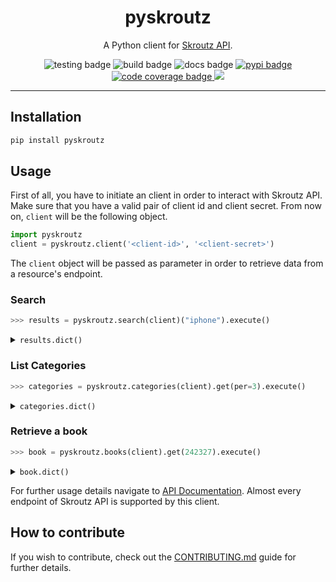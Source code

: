 <div align="center">
    <h1>pyskroutz</h1>
    <p>A Python client for <a href="https://developer.skroutz.gr/api/v3/">Skroutz API</a>.</p>
    <img src="https://github.com/sp1thas/pyskroutz/workflows/testing/badge.svg" alt="testing badge">
    <img src="https://github.com/sp1thas/pyskroutz/workflows/build/badge.svg" alt="build badge">
    <img src="https://readthedocs.org/projects/pyskroutz/badge/?version=latest" alt="docs badge">
    <a href="https://pypi.python.org/pypi/pyskroutz/">
        <img src="https://img.shields.io/pypi/v/pyskroutz.svg" alt="pypi badge" />
    </a>
    <a href="https://codecov.io/gh/sp1thas/pyskroutz">
        <img alt="code coverage badge" src="https://codecov.io/gh/sp1thas/pyskroutz/branch/master/graph/badge.svg?token=WTYZU0ENYX" />
    </a>
    <img src="https://img.shields.io/badge/code%20style-black-black">
</div>
<hr>


## Installation
```bash
pip install pyskroutz
```

## Usage

First of all, you have to initiate an client in order to interact with Skroutz API. Make sure that you have a valid pair of client id and client secret. From now on, `client` will be the following object.

```python
import pyskroutz
client = pyskroutz.client('<client-id>', '<client-secret>')
```

The `client` object will be passed as parameter in order to retrieve data from a resource's endpoint.

### Search

```python
>>> results = pyskroutz.search(client)("iphone").execute()
```
<details>
    <summary><code>results.dict()</code></summary>

```python
{'categories': [],
 'meta': {'alternatives': [],
          'pagination': {'page': 1,
                         'per': 25,
                         'total_pages': 0,
                         'total_results': 0},
          'q': None,
          'strong_matches': {'manufacturer': {'id': 356,
                                              'image_url': HttpUrl('https://a.scdn.gr/ds/manufacturers/356/20160322115406_ae6f9a87.png', scheme='https', host='a.scdn.gr', tld='gr', host_type='domain', path='/ds/manufacturers/356/20160322115406_ae6f9a87.png'),
                                              'name': 'Apple'},
                             'sku': None}}}
```
</details>

### List Categories

```python
>>> categories = pyskroutz.categories(client).get(per=3).execute()
```
<details>
    <summary><code>categories.dict()</code></summary>

```python
{'categories': [{'children_count': 5,
                 'code': 'statherh-tilefwnia',
                 'fashion': True,
                 'id': 1,
                 'image_url': HttpUrl('https://c.scdn.gr/ds/categories/1/20171113120915_72fa0f63.jpeg', scheme='https', host='c.scdn.gr', tld='gr', host_type='domain', path='/ds/categories/1/20171113120915_72fa0f63.jpeg'),
                 'layout_mode': 'tiles',
                 'manufacturer_title': 'Κατασκευαστές',
                 'name': 'Σταθερή Τηλεφωνία',
                 'parent_id': 2,
                 'path': '76,1269,2,1',
                 'show_specifications': False,
                 'web_uri': HttpUrl('https://skroutz.gr/c/1/statherh-tilefwnia.html', scheme='https', host='skroutz.gr', tld='gr', host_type='domain', path='/c/1/statherh-tilefwnia.html')},
                {'children_count': 2,
                 'code': 'tilefwnia',
                 'fashion': True,
                 'id': 2,
                 'image_url': HttpUrl('https://b.scdn.gr/ds/categories/2/20171113120916_9d335c35.jpeg', scheme='https', host='b.scdn.gr', tld='gr', host_type='domain', path='/ds/categories/2/20171113120916_9d335c35.jpeg'),
                 'layout_mode': 'tiles',
                 'manufacturer_title': 'Κατασκευαστές',
                 'name': 'Τηλεφωνία',
                 'parent_id': 1269,
                 'path': '76,1269,2',
                 'show_specifications': False,
                 'web_uri': HttpUrl('https://skroutz.gr/c/2/tilefwnia.html', scheme='https', host='skroutz.gr', tld='gr', host_type='domain', path='/c/2/tilefwnia.html')},
                {'children_count': 4,
                 'code': 'photografia-video',
                 'fashion': True,
                 'id': 5,
                 'image_url': HttpUrl('https://b.scdn.gr/ds/categories/5/20171113120916_dfd75306.jpeg', scheme='https', host='b.scdn.gr', tld='gr', host_type='domain', path='/ds/categories/5/20171113120916_dfd75306.jpeg'),
                 'layout_mode': 'tiles',
                 'manufacturer_title': 'Κατασκευαστές',
                 'name': 'Φωτογραφία & Video',
                 'parent_id': 1269,
                 'path': '76,1269,5',
                 'show_specifications': False,
                 'web_uri': HttpUrl('https://skroutz.gr/c/5/photografia-video.html', scheme='https', host='skroutz.gr', tld='gr', host_type='domain', path='/c/5/photografia-video.html')}],
 'meta': {'available_filters': None,
          'order_by': None,
          'order_by_methods': None,
          'pagination': {'page': 1,
                         'per': 3,
                         'total_pages': 1246,
                         'total_results': 3738},
          'personalization': None,
          'sku_rating_breakdown': None,
          'sku_reviews_aggregation': None}}
```
</details>

### Retrieve a book

```python
>>> book = pyskroutz.books(client).get(242327).execute()
```
<details>
    <summary><code>book.dict()</code></summary>

```python
{'book': {'id': 242327,
          'images': {'alternatives': None,
                     'main': HttpUrl('https://b.scdn.gr/images/sku_main_images/000242/242327/medium_20200219102603_o_chari_poter_kai_i_filosofiki_lithos.jpeg', scheme='https', host='b.scdn.gr', tld='gr', host_type='domain', path='/images/sku_main_images/000242/242327/medium_20200219102603_o_chari_poter_kai_i_filosofiki_lithos.jpeg')},
          'main_author': 'J. K. Rowling',
          'main_author_id': 385,
          'name': 'Ο Χάρι Πότερ και η φιλοσοφική λίθος',
          'price_max': 12.96,
          'price_min': 6.61,
          'reviewable': True,
          'reviews_count': 13,
          'reviewscore': 5.0,
          'shop_count': 42,
          'web_uri': HttpUrl('https://www.skroutz.gr/books/242327.%CE%9F-%CE%A7%CE%AC%CF%81%CE%B9-%CE%A0%CF%8C%CF%84%CE%B5%CF%81-%CE%BA%CE%B1%CE%B9-%CE%B7-%CF%86%CE%B9%CE%BB%CE%BF%CF%83%CE%BF%CF%86%CE%B9%CE%BA%CE%AE-%CE%BB%CE%AF%CE%B8%CE%BF%CF%82.html', scheme='https', host='www.skroutz.gr', tld='gr', host_type='domain', path='/books/242327.%CE%9F-%CE%A7%CE%AC%CF%81%CE%B9-%CE%A0%CF%8C%CF%84%CE%B5%CF%81-%CE%BA%CE%B1%CE%B9-%CE%B7-%CF%86%CE%B9%CE%BB%CE%BF%CF%83%CE%BF%CF%86%CE%B9%CE%BA%CE%AE-%CE%BB%CE%AF%CE%B8%CE%BF%CF%82.html')}}
```
</details>

For further usage details navigate to [API Documentation](https://pyskroutz.readthedocs.io/en/latest/). Almost every endpoint of Skroutz API is supported by this client.

## How to contribute

If you wish to contribute, check out the [CONTRIBUTING.md](https://github.com/sp1thas/pyskroutz/blob/master/docs/contributing.md) guide for further details.
